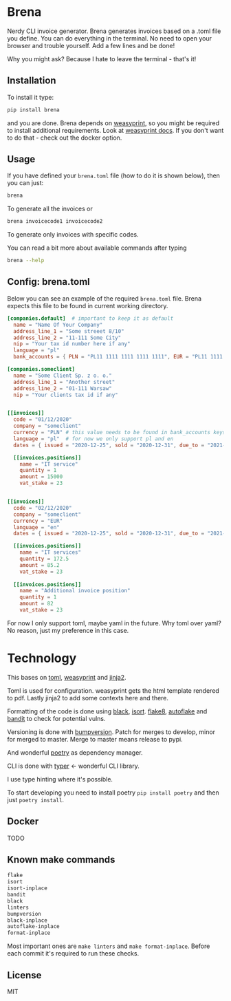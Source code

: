 # Brena
Nerdy CLI invoice generator. Brena generates invoices based on a .toml file you define.
You can do everything in the terminal. No need to open your browser and trouble yourself. Add a few lines and be done! 

Why you might ask? Because I hate to leave the terminal - that's it!

## Installation
To install it type:
```bash
pip install brena
```
and you are done. Brena depends on [weasyprint](https://github.com/Kozea/WeasyPrint/), so you might be required to install additional requirements. Look at [weasyprint docs](https://weasyprint.readthedocs.io/en/stable/).
If you don't want to do that - check out the docker option.

## Usage
If you have defined your `brena.toml` file (how to do it is shown below), then you can just:
```bash
brena
```
To generate all the invoices or
```bash
brena invoicecode1 invoicecode2
```
To generate only invoices with specific codes.

You can read a bit more about available commands after typing
```bash
brena --help
```

## Config: brena.toml
Below you can see an example of the required `brena.toml` file.
Brena expects this file to be found in current working directory.

``` toml
[companies.default]  # important to keep it as default 
  name = "Name Of Your Company"
  address_line_1 = "Some streeet 8/10"
  address_line_2 = "11-111 Some City"
  nip = "Your tax id number here if any"
  language = "pl"
  bank_accounts = { PLN = "PL11 1111 1111 1111 1111", EUR = "PL11 1111 1111 1111 1111" }

[companies.someclient]
  name = "Some Client Sp. z o. o."
  address_line_1 = "Another street"
  address_line_2 = "01-111 Warsaw"
  nip = "Your clients tax id if any"


[[invoices]]
  code = "01/12/2020"
  company = "someclient"
  currency = "PLN" # this value needs to be found in bank_accounts keys
  language = "pl"  # for now we only support pl and en
  dates = { issued = "2020-12-25", sold = "2020-12-31", due_to = "2021-01-15"}

  [[invoices.positions]]
    name = "IT service"
    quantity = 1
    amount = 15000
    vat_stake = 23


[[invoices]]
  code = "02/12/2020"
  company = "someclient"
  currency = "EUR"
  language = "en"
  dates = { issued = "2020-12-25", sold = "2020-12-31", due_to = "2021-01-10"}

  [[invoices.positions]] 
    name = "IT services"
    quantity = 172.5
    amount = 85.2
    vat_stake = 23
  
  [[invoices.positions]] 
    name = "Additional invoice position"
    quantity = 1
    amount = 82
    vat_stake = 23
```
For now I only support toml, maybe yaml in the future. Why toml over yaml? No reason, just my preference in this case.

# Technology
This bases on
[toml](https://github.com/uiri/toml), [weasyprint](https://github.com/Kozea/WeasyPrint/) and [jinja2](https://github.com/pallets/jinja).

Toml is used for configuration.
weasyprint gets the html template rendered to pdf.
Lastly jinja2 to add some contexts here and there.

Formatting of the code is done using [black](https://github.com/psf/black), [isort](https://github.com/timothycrosley/isort).
[flake8](https://gitlab.com/pycqa/flake8), [autoflake](https://github.com/myint/autoflake) and [bandit](https://github.com/PyCQA/bandit/) to check for potential vulns.

Versioning is done with [bumpversion](https://github.com/peritus/bumpversion).
Patch for merges to develop, minor for merged to master. Merge to master means release to pypi.

And wonderful [poetry](https://github.com/python-poetry/poetry) as dependency manager.

CLI is done with [typer](https://github.com/tiangolo/typer) <- wonderful CLI library.

I use type hinting where it's possible.

To start developing you need to install poetry
`pip install poetry` and then just `poetry install`. 

## Docker 
TODO

## Known make commands
```bash
flake
isort
isort-inplace
bandit
black
linters
bumpversion
black-inplace
autoflake-inplace
format-inplace
```
Most important ones are `make linters` and `make format-inplace`. Before each commit it's required to run these checks.

## License
MIT

